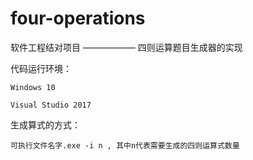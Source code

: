 # four-operations
软件工程结对项目 —————— 四则运算题目生成器的实现

代码运行环境：

    Windows 10
  
    Visual Studio 2017
  
生成算式的方式： 

    可执行文件名字.exe -i n , 其中n代表需要生成的四则运算式数量

